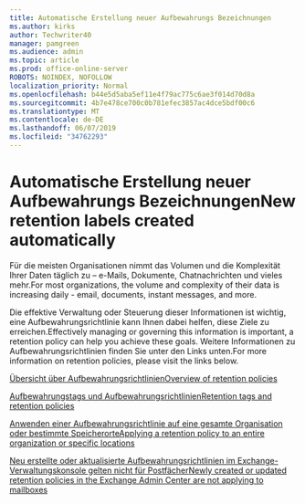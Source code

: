 ```yaml
---
title: Automatische Erstellung neuer Aufbewahrungs Bezeichnungen
ms.author: kirks
author: Techwriter40
manager: pamgreen
ms.audience: admin
ms.topic: article
ms.prod: office-online-server
ROBOTS: NOINDEX, NOFOLLOW
localization_priority: Normal
ms.openlocfilehash: b44e5d5aba5ef11e4f79ac775c6ae3f014d70d8a
ms.sourcegitcommit: 4b7e478ce700c0b781efec3857ac4dce5bdf00c6
ms.translationtype: MT
ms.contentlocale: de-DE
ms.lasthandoff: 06/07/2019
ms.locfileid: "34762293"
---
```

# <a name="new-retention-labels-created-automatically"></a><span data-ttu-id="761a4-102">Automatische Erstellung neuer Aufbewahrungs Bezeichnungen</span><span class="sxs-lookup"><span data-stu-id="761a4-102">New retention labels created automatically</span></span>

<span data-ttu-id="761a4-103">Für die meisten Organisationen nimmt das Volumen und die Komplexität Ihrer Daten täglich zu – e-Mails, Dokumente, Chatnachrichten und vieles mehr.</span><span class="sxs-lookup"><span data-stu-id="761a4-103">For most organizations, the volume and complexity of their data is increasing daily - email, documents, instant messages, and more.</span></span>

<span data-ttu-id="761a4-104">Die effektive Verwaltung oder Steuerung dieser Informationen ist wichtig, eine Aufbewahrungsrichtlinie kann Ihnen dabei helfen, diese Ziele zu erreichen.</span><span class="sxs-lookup"><span data-stu-id="761a4-104">Effectively managing or governing this information is important, a retention policy can help you achieve these goals.</span></span> <span data-ttu-id="761a4-105">Weitere Informationen zu Aufbewahrungsrichtlinien finden Sie unter den Links unten.</span><span class="sxs-lookup"><span data-stu-id="761a4-105">For more information on retention policies, please visit the links below.</span></span>

[<span data-ttu-id="761a4-106">Übersicht über Aufbewahrungsrichtlinien</span><span class="sxs-lookup"><span data-stu-id="761a4-106">Overview of retention policies</span></span>](https://docs.microsoft.com/office365/securitycompliance/retention-policies)

[<span data-ttu-id="761a4-107">Aufbewahrungstags und Aufbewahrungsrichtlinien</span><span class="sxs-lookup"><span data-stu-id="761a4-107">Retention tags and retention policies</span></span>](https://docs.microsoft.com/exchange/security-and-compliance/messaging-records-management/retention-tags-and-policies)

[<span data-ttu-id="761a4-108">Anwenden einer Aufbewahrungsrichtlinie auf eine gesamte Organisation oder bestimmte Speicherorte</span><span class="sxs-lookup"><span data-stu-id="761a4-108">Applying a retention policy to an entire organization or specific locations</span></span>](https://docs.microsoft.com/office365/securitycompliance/retention-policies#applying-a-retention-policy-to-an-entire-organization-or-specific-locations)

[<span data-ttu-id="761a4-109">Neu erstellte oder aktualisierte Aufbewahrungsrichtlinien im Exchange-Verwaltungskonsole gelten nicht für Postfächer</span><span class="sxs-lookup"><span data-stu-id="761a4-109">Newly created or updated retention policies in the Exchange Admin Center are not applying to mailboxes</span></span>](https://docs.microsoft.com/alchemyinsights/retention-policies-in-exchange-admin-center-not-working)

